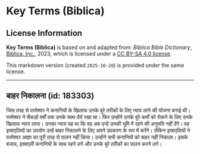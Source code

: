 # Key Terms (Biblica)

## License Information

**Key Terms (Biblica)** is based on and adapted from: _Biblica Bible Dictionary_, [Biblica, Inc.](https://www.biblica.com/), 2023, which is licensed under a [CC BY-SA 4.0 license](https://creativecommons.org/licenses/by-sa/4.0/legalcode.en).

This markdown version (created `2025-10-20`) is provided under the same license.



--------------------------------

## बाहर निकालना (id: 183303)

जिस तरह से परमेश्वर ने कनानियों के खिलाफ उनके बुरे तरीकों के लिए न्याय लाने की योजना बनाई थी। परमेश्वर ने सैकड़ों वर्षों तक उनके साथ धैर्य रखा था। फिर उन्होंने उनके बुरे कर्मों को रोकने के लिए उनके खिलाफ न्याय लाया। उनका न्याय यह था कि वह अब उन्हें उनकी भूमि में रहने की अनुमति नहीं देंगे। वह इस्राएलियों का उपयोग उन्हें बाहर निकालने के लिए अपने उपकरण के रूप में करेंगे। लेकिन इस्राएलियों ने परमेश्वर आज्ञा का पूरी तरह से पालन नहीं किया। उन्होंने सभी कनानियों को बाहर नहीं निकाला। इसके बजाय, इस्राएली कनानियों के साथ रहने लगे और उनके बुरे तरीकों का पालन करने लगे।


